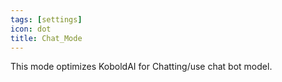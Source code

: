 ```yaml
---
tags: [settings]
icon: dot
title: Chat_Mode
---
```

This mode optimizes KoboldAI for Chatting/use chat bot model.